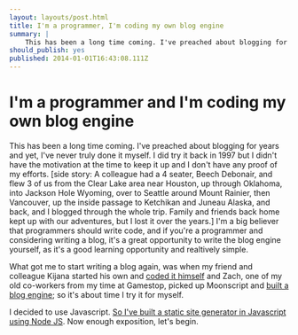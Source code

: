 ```yaml
---
layout: layouts/post.html
title: I'm a programmer, I'm coding my own blog engine
summary: |
    This has been a long time coming. I've preached about blogging for years and yet, have never done it myself. Well, I have but back in 1997 and I didn't keep it up and I don't have proof. And I'm a big believer programmers should write code and if you're a programmer AND gonna write a blog, you should write the blog engine yourself. It shows off your talents, or lack there of, and you'll learn something along the way.
should_publish: yes
published: 2014-01-01T16:43:08.111Z
---
```

# I'm a programmer and I'm coding my own blog engine

This has been a long time coming. I've preached about blogging for years and yet, I've never truly done it myself. I did try it back in 1997 but I didn't have the motivation at the time to keep it up and I don't have any proof of my efforts. [side story: A colleague had a 4 seater, Beech Debonair, and flew 3 of us from the Clear Lake area near Houston, up through Oklahoma, into Jackson Hole Wyoming, over to Seattle around Mount Rainier, then Vancouver, up the inside passage to Ketchikan and Juneau Alaska, and back, and I blogged through the whole trip. Family and friends back home kept up with our adventures, but I lost it over the years.] I'm a big believer that programmers should write code, and if you're a programmer and considering writing a blog, it's a great opportunity to write the blog engine yourself, as it's a good learning opportunity and realtively simple.

What got me to start writing a blog again, was when my friend and colleague Kijana started his own and [coded it himself](http://kijanawoodard.com/building-a-blog-engine) and Zach, one of my old co-workers from my time at Gamestop, picked up Moonscript and [built a blog engine](http://www.throw-up.com/building-openresty); so it's about time I try it for myself.

I decided to use Javascript. [So I've built a static site generator in Javascript using Node JS](https://github.com/joeyguerra/joeyguerra). Now enough exposition, let's begin.